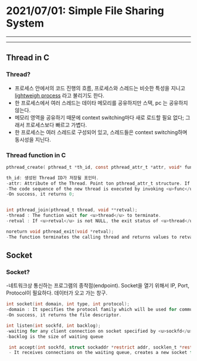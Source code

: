 # 2021/07/01: Simple File Sharing System
---

---
## Thread in C
### Thread?
- 프로세스 안에서의 코드 진행의 흐름, 프로세스와 스레드는 비슷한 특성을 지니고 <u>lightweigh process</u> 라고 불리기도 한다.
- 한 프로세스에서 여러 스레드는 데이타 메모리를 공유하지만 스택, pc 는 공유하지 않는다. 
- 메모리 영역을 공유하기 때문에 context switching마다 새로 로드할 필요 없다; 그래서 프로세스보다 빠르고 가볍다.
- 한 프로세스는 여러 스레드로 구성되어 있고, 스레드들은 context switching하며 동시성을 지닌다. 
### Thread function in C
~~~c
pthread_create( pthread_t *th_id, const pthread_attr_t *attr, void* func, void *arg )

th_id: 생성된 Thread ID가 저장될 포인터.
-attr: Attribute of the Thread. Point ton pthread_attr_t structure. If Null, default.
-The code sequence of the new thread is executed by invoking <u>func</u>
-On success, it returns 0;


int pthread_join(pthread_t thread, void **retval);
-thread : The function wait for <u>thread</u> to terminate. 
-retval : If <u>retval</u> is not NULL, the exit status of <u>thread</u> is copied into <u>retval</u>

noreturn void pthread_exit(void *retval);
-The function terminates the calling thread and returns values to retval 
~~~
## Socket 
### Socket?
-네트워크상 통신하는 프로그램의 종착점(endpoint). Socket을 열기 위해서 IP, Port, Protocol이 필요하다. 
데이터가 오고 가는 창구.
~~~c
int socket(int domain, int type, int protocol);
-domain : It specifies the protocol family which will be used for commucacation.
-On success, it returns the file descriptor.

int listen(int sockfd, int backlog);
-waiting for any client connection on socket specified by <u>sockfd</u>
-backlog is the size of waiting queue

 int accept(int sockfd, struct sockaddr *restrict addr, socklen_t *restrict addrlen);
 - It receives connections on the waiting queue, creates a new socket for that connection and returns a file descriptor reffering to that socket.
 
 ~~~
 
 
 
